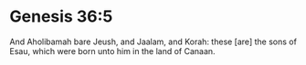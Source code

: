 # Genesis 36:5

And Aholibamah bare Jeush, and Jaalam, and Korah: these [are] the sons of Esau, which were born unto him in the land of Canaan.